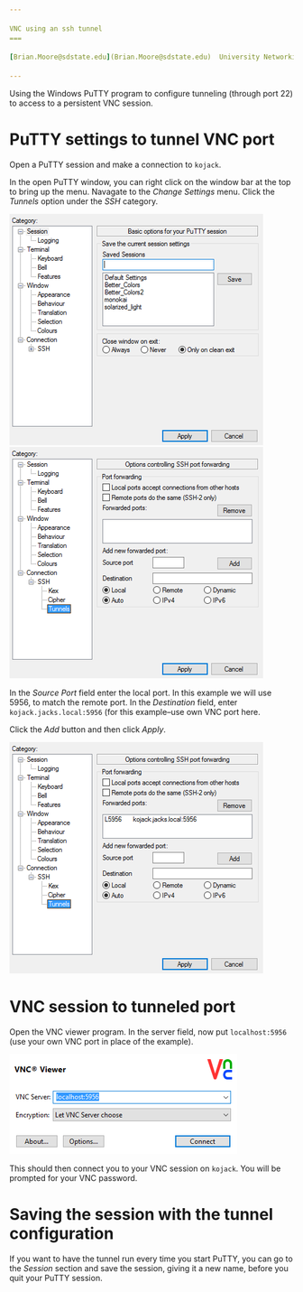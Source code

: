 ```yaml
---

VNC using an ssh tunnel
===

[Brian.Moore@sdstate.edu](Brian.Moore@sdstate.edu)  University Networking and Research Computing (UNRC)

---
```



Using the Windows PuTTY program to configure tunneling
(through port 22) to access to a persistent VNC session.


PuTTY settings to tunnel VNC port
=================================

Open a PuTTY session and make a connection to `kojack`.

In the open PuTTY window, you can right click on the window bar at the
top to bring up the menu. Navagate to the *Change Settings* menu. Click
the *Tunnels* option under the *SSH* category.

![image](putty_change_settings.png)![image](putty_tunnels_settings.png)

In the *Source Port* field enter the local port. In this example we will
use 5956, to match the remote port. In the *Destination* field, enter
`kojack.jacks.local:5956` (for this example–use own VNC port here.

Click the *Add* button and then click *Apply*.

![image](putty_tunnels_with_entries.png)

VNC session to tunneled port
============================

Open the VNC viewer program. In the server field, now put
`localhost:5956` (use your own VNC port in place of the example).

![image](vnc_localhost.png)

This should then connect you to your VNC session on `kojack`. You will
be prompted for your VNC password.

Saving the session with the tunnel configuration
================================================

If you want to have the tunnel run every time you start PuTTY, you can
go to the *Session* section and save the session, giving it a new name,
before you quit your PuTTY session.

